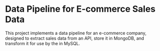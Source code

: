  # Data Pipeline for E-commerce Sales Data

This project implements a data pipeline for an e-commerce company, designed to extract sales data from an API, store it in MongoDB, and transform it for use by the in MySQL.
